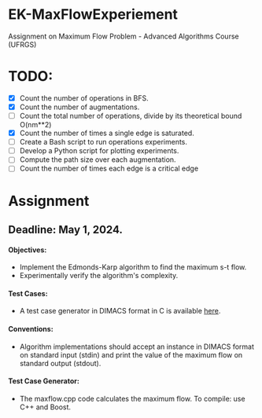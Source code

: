 # EK-MaxFlowExperiement
Assignment on Maximum Flow Problem - Advanced Algorithms Course (UFRGS) 

# TODO:
- [x] Count the number of operations in BFS.
- [x] Count the number of augmentations.
- [ ] Count the total number of operations, divide by its theoretical bound O(nm**2)
- [x] Count the number of times a single edge is saturated.
- [ ] Create a Bash script to run operations experiments.
- [ ] Develop a Python script for plotting experiments.
- [ ] Compute the path size over each augmentation.
- [ ] Count the number of times each edge is a critical edge 
# Assignment 
## Deadline: May 1, 2024.

#### Objectives:
- Implement the Edmonds-Karp algorithm to find the maximum s-t flow.
- Experimentally verify the algorithm's complexity.

#### Test Cases:
- A test case generator in DIMACS format in C is available [here](https://github.com/mrpritt/Fluxo_Maximo).

#### Conventions:
- Algorithm implementations should accept an instance in DIMACS format on standard input (stdin) and print the value of the maximum flow on standard output (stdout).

#### Test Case Generator:
- The maxflow.cpp code calculates the maximum flow. To compile: use C++ and Boost.


